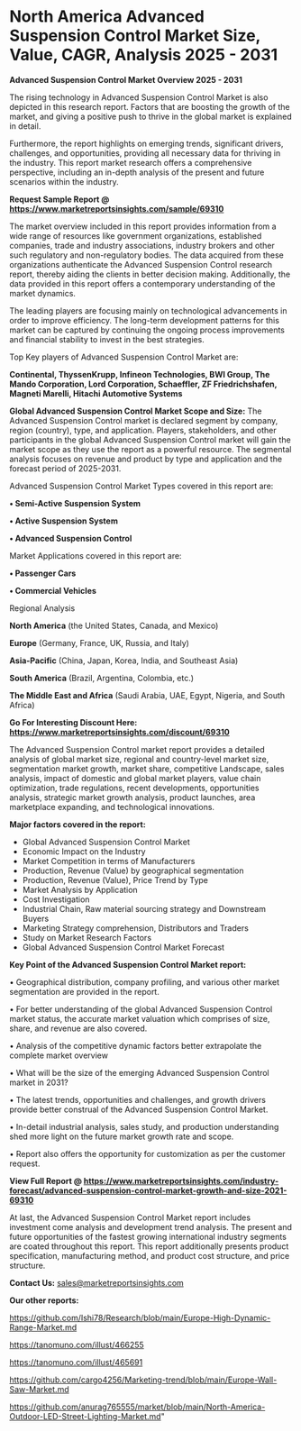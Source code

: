 # North America Advanced Suspension Control Market Size, Value, CAGR, Analysis 2025 - 2031

<Strong> Advanced Suspension Control Market Overview 2025 - 2031</strong>

The rising technology in Advanced Suspension Control Market is also depicted in this research report. Factors that are boosting the growth of the market, and giving a positive push to thrive in the global market is explained in detail.

Furthermore, the report highlights on emerging trends, significant drivers, challenges, and opportunities, providing all necessary data for thriving in the industry. This report market research offers a comprehensive perspective, including an in-depth analysis of the present and future scenarios within the industry.

<strong>Request Sample Report @ <a href=https://www.marketreportsinsights.com/sample/69310>https://www.marketreportsinsights.com/sample/69310</a></strong>

The market overview included in this report provides information from a wide range of resources like government organizations, established companies, trade and industry associations, industry brokers and other such regulatory and non-regulatory bodies. The data acquired from these organizations authenticate the Advanced Suspension Control research report, thereby aiding the clients in better decision making. Additionally, the data provided in this report offers a contemporary understanding of the market dynamics.

The leading players are focusing mainly on technological advancements in order to improve efficiency. The long-term development patterns for this market can be captured by continuing the ongoing process improvements and financial stability to invest in the best strategies.

Top Key players of Advanced Suspension Control Market are:

<strong>Continental, ThyssenKrupp, Infineon Technologies, BWI Group, The Mando Corporation, Lord Corporation, Schaeffler, ZF Friedrichshafen, Magneti Marelli, Hitachi Automotive Systems</strong>

<strong><b>Global Advanced Suspension Control Market Scope and Size:</b></strong>
The Advanced Suspension Control market is declared segment by company, region (country), type, and application. Players, stakeholders, and other participants in the global Advanced Suspension Control market will gain the market scope as they use the report as a powerful resource. The segmental analysis focuses on revenue and product by type and application and the forecast period of 2025-2031.

Advanced Suspension Control Market Types covered in this report are:

<strong>• Semi-Active Suspension System

• Active Suspension System

• Advanced Suspension Control</strong>

Market Applications covered in this report are:

<strong>• Passenger Cars

• Commercial Vehicles</strong> 

Regional Analysis

<strong>North America</strong> (the United States, Canada, and Mexico)

<strong>Europe</strong> (Germany, France, UK, Russia, and Italy)

<strong>Asia-Pacific</strong> (China, Japan, Korea, India, and Southeast Asia)

<strong>South America</strong> (Brazil, Argentina, Colombia, etc.)

<strong>The Middle East and Africa</strong> (Saudi Arabia, UAE, Egypt, Nigeria, and South Africa)

<strong>Go For Interesting Discount Here: <a href=https://www.marketreportsinsights.com/discount/69310>https://www.marketreportsinsights.com/discount/69310</a></strong>

The Advanced Suspension Control market report provides a detailed analysis of global market size, regional and country-level market size, segmentation market growth, market share, competitive Landscape, sales analysis, impact of domestic and global market players, value chain optimization, trade regulations, recent developments, opportunities analysis, strategic market growth analysis, product launches, area marketplace expanding, and technological innovations.

<strong><b>Major factors covered in the report:</b></strong>
<ul>
  <li>Global Advanced Suspension Control Market </li>
  <li>Economic Impact on the Industry</li>
  <li>Market Competition in terms of Manufacturers</li>
  <li>Production, Revenue (Value) by geographical segmentation</li>
  <li>Production, Revenue (Value), Price Trend by Type</li>
  <li>Market Analysis by Application</li>
  <li>Cost Investigation</li>
  <li>Industrial Chain, Raw material sourcing strategy and Downstream Buyers</li>
  <li>Marketing Strategy comprehension, Distributors and Traders</li>
  <li>Study on Market Research Factors</li>
  <li>Global Advanced Suspension Control Market Forecast</li>
</ul>

<strong><b>Key Point of the Advanced Suspension Control Market report:</b></strong>

• Geographical distribution, company profiling, and various other market segmentation are provided in the report.

• For better understanding of the global Advanced Suspension Control market status, the accurate market valuation which comprises of size, share, and revenue are also covered.

• Analysis of the competitive dynamic factors better extrapolate the complete market overview

• What will be the size of the emerging Advanced Suspension Control market in 2031?

• The latest trends, opportunities and challenges, and growth drivers provide better construal of the Advanced Suspension Control Market.

• In-detail industrial analysis, sales study, and production understanding shed more light on the future market growth rate and scope.

• Report also offers the opportunity for customization as per the customer request.

<strong><b>View Full Report @ <a href=https://www.marketreportsinsights.com/industry-forecast/advanced-suspension-control-market-growth-and-size-2021-69310>https://www.marketreportsinsights.com/industry-forecast/advanced-suspension-control-market-growth-and-size-2021-69310</a></b></strong>


At last, the Advanced Suspension Control Market report includes investment come analysis and development trend analysis. The present and future opportunities of the fastest growing international industry segments are coated throughout this report. This report additionally presents product specification, manufacturing method, and product cost structure, and price structure.

<strong>Contact Us:</strong>
sales@marketreportsinsights.com

<strong>Our other reports:</strong>

<a href=https://github.com/Ishi78/Research/blob/main/Europe-High-Dynamic-Range-Market.md>https://github.com/Ishi78/Research/blob/main/Europe-High-Dynamic-Range-Market.md</a>

<a href=https://tanomuno.com/illust/466255>https://tanomuno.com/illust/466255</a>

<a href=https://tanomuno.com/illust/465691>https://tanomuno.com/illust/465691</a>

<a href=https://github.com/cargo4256/Marketing-trend/blob/main/Europe-Wall-Saw-Market.md>https://github.com/cargo4256/Marketing-trend/blob/main/Europe-Wall-Saw-Market.md</a>

<a href=https://github.com/anurag765555/market/blob/main/North-America-Outdoor-LED-Street-Lighting-Market.md>https://github.com/anurag765555/market/blob/main/North-America-Outdoor-LED-Street-Lighting-Market.md</a>"
